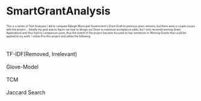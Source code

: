 # SmartGrantAnalysis 
<span style="font-size:0.5em;">
 This is a series of Text Analyses I did to compare Raleigh Municipal Government's Grant Draft to previous years winners, but there were a couple issues with the project... Initially my goal was to figure out how to design our Grant to maximize acceptance odds, but I only recieved winning Grant Applications and thus had no comparison point, thus the extent of the project became focused on key sentences in Winning Grants that could be applied to my work. I utilize R in this project and utilize the following </span>
 <br> </br>
<br> TF-IDF(Removed, Irrelevant) </br>
<br> Glove-Model </br>
<br> TCM </br>
<br> Jaccard Search </br>
